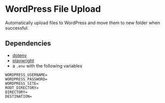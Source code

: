 # WordPress File Upload

Automatically upload files to WordPress and move them to new folder when successful.

## Dependencies

- [dotenv]()
- [playwright](https://www.npmjs.com/package/playwright)
- a `.env` with the following variables

```bashh 
WORDPRESS_USERNAME=
WORDPRESS_PASSWORD=
WORDPRESS_SITE=
ROOT_DIRECTORY=
DIRECTORY=
DESTINATION=
```
